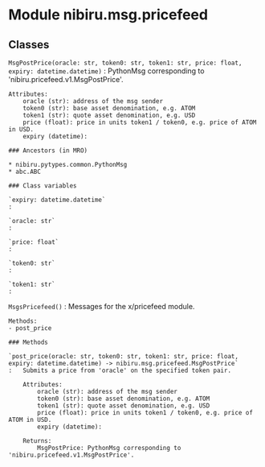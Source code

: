 Module nibiru.msg.pricefeed
===========================

Classes
-------

`MsgPostPrice(oracle: str, token0: str, token1: str, price: float, expiry: datetime.datetime)`
:   PythonMsg corresponding to 'nibiru.pricefeed.v1.MsgPostPrice'.

    Attributes:
        oracle (str): address of the msg sender
        token0 (str): base asset denomination, e.g. ATOM
        token1 (str): quote asset denomination, e.g. USD
        price (float): price in units token1 / token0, e.g. price of ATOM in USD.
        expiry (datetime):

    ### Ancestors (in MRO)

    * nibiru.pytypes.common.PythonMsg
    * abc.ABC

    ### Class variables

    `expiry: datetime.datetime`
    :

    `oracle: str`
    :

    `price: float`
    :

    `token0: str`
    :

    `token1: str`
    :

`MsgsPricefeed()`
:   Messages for the x/pricefeed module.

    Methods:
    - post_price

    ### Methods

    `post_price(oracle: str, token0: str, token1: str, price: float, expiry: datetime.datetime) ‑> nibiru.msg.pricefeed.MsgPostPrice`
    :   Submits a price from 'oracle' on the specified token pair.

        Attributes:
            oracle (str): address of the msg sender
            token0 (str): base asset denomination, e.g. ATOM
            token1 (str): quote asset denomination, e.g. USD
            price (float): price in units token1 / token0, e.g. price of ATOM in USD.
            expiry (datetime):

        Returns:
            MsgPostPrice: PythonMsg corresponding to 'nibiru.pricefeed.v1.MsgPostPrice'.
